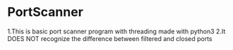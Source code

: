 # PortScanner
1.This is basic port scanner program with threading made with python3
2.It DOES NOT recognize the difference between filtered and closed ports
